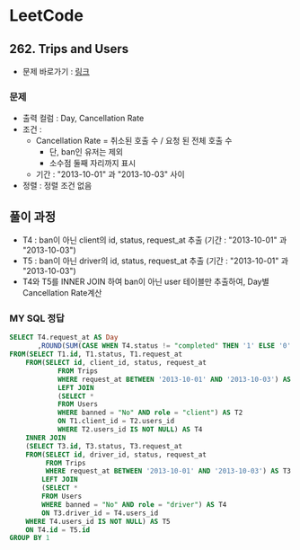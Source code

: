 
# LeetCode
## 262. Trips and Users
* 문제 바로가기 : [링크](https://leetcode.com/problems/trips-and-users/)

### 문제
* 출력 컬럼 : Day, Cancellation Rate
* 조건 : 
  * Cancellation Rate = 취소된 호출 수 / 요청 된 전체 호출 수
    * 단, ban인 유저는 제외
    * 소수점 둘째 자리까지 표시
  * 기간 : "2013-10-01" 과 "2013-10-03" 사이
* 정렬 : 정렬 조건 없음

## 풀이 과정
* T4 : ban이 아닌 client의 id, status, request_at 추출 (기간 : "2013-10-01" 과 "2013-10-03")
* T5 : ban이 아닌 driver의 id, status, request_at 추출 (기간 : "2013-10-01" 과 "2013-10-03")
* T4와 T5를 INNER JOIN 하여 ban이 아닌 user 테이블만 추출하여, Day별 Cancellation Rate계산

### MY SQL 정답
```SQL
SELECT T4.request_at AS Day
       ,ROUND(SUM(CASE WHEN T4.status != "completed" THEN '1' ELSE '0' END)/COUNT(T4.id),2) AS 'Cancellation Rate'
FROM(SELECT T1.id, T1.status, T1.request_at
    FROM(SELECT id, client_id, status, request_at
            FROM Trips
            WHERE request_at BETWEEN '2013-10-01' AND '2013-10-03') AS T1
            LEFT JOIN 
            (SELECT *
            FROM Users
            WHERE banned = "No" AND role = "client") AS T2
            ON T1.client_id = T2.users_id
            WHERE T2.users_id IS NOT NULL) AS T4
    INNER JOIN 
    (SELECT T3.id, T3.status, T3.request_at
    FROM(SELECT id, driver_id, status, request_at
         FROM Trips
         WHERE request_at BETWEEN '2013-10-01' AND '2013-10-03') AS T3
        LEFT JOIN 
        (SELECT *
        FROM Users
        WHERE banned = "No" AND role = "driver") AS T4
        ON T3.driver_id = T4.users_id
    WHERE T4.users_id IS NOT NULL) AS T5
    ON T4.id = T5.id
GROUP BY 1
```